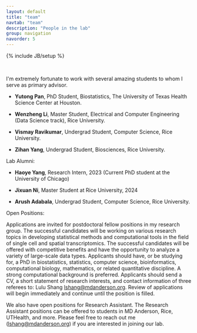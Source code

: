 ```yaml
---
layout: default
title: "team"
navtab: "team"
description: "People in the lab"
group: navigation
navorder: 5
---
```

{% include JB/setup %}


<link rel="stylesheet" href="https://cdn.jsdelivr.net/gh/jpswalsh/academicons@1/css/academicons.min.css">
<br clear="left"/>

I'm extremely fortunate to work with several amazing students to whom I serve as primary advisor. <br>

- **Yutong Pan**, PhD Student, Biostatistics, The University of Texas Health Science Center at Houston.

- **Wenzheng Li**, Master Student, Electrical and Computer Engineering (Data Science track), Rice University.

- **Vismay Ravikumar**, Undergrad Student, Computer Science, Rice University.

- **Zihan Yang**, Undergrad Student, Biosciences, Rice University. 
<div class="bigspacer"></div>

Lab Alumni:<br>

- **Haoye Yang**, Research Intern, 2023 (Current PhD student at the University of Chicago)
  
- **Jixuan Ni**, Master Student at Rice University, 2024

- **Arush Adabala**, Undergrad Student, Computer Science, Rice University.
  
<div class="bigspacer"></div>

<div class="smalltitle text-left">Open Positions: </div>
<div class="bigspacer"></div>

Applications are invited for postdoctoral fellow positions in my research group. The successful candidates will be working on various research topics in developing statistical methods and computational tools in the field of single cell and spatial transcriptomics. The successful candidates will be offered with competitive benefits and have the opportunity to analyze a variety of large-scale data types. Applicants should have, or be studying for, a PhD in biostatistics, statistics, computer science, bioinformatics, computational biology, mathematics, or related quantitative discipline. A strong computational background is preferred. Applicants should send a CV, a short statement of research interests, and contact information of three referees to: Lulu Shang lshang@mdanderson.org. Review of applications will begin immediately and continue until the position is filled.

We also have open positions for Research Assistant. The Research Assistant positions can be offered to students in MD Anderson, Rice,  UTHealth, and more. Please feel free to reach out me (lshang@mdanderson.org) if you are interested in joining our lab.

